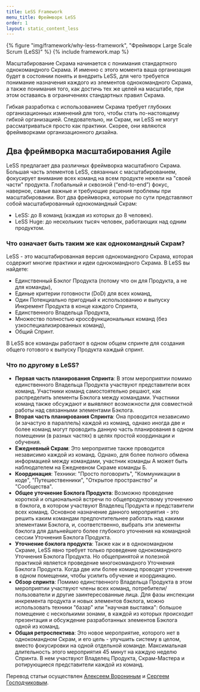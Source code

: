 ```yaml
---
title: LeSS Framework
menu_title: Фреймворк LeSS
order: 1
layout: static_content_less
---
```


<div>
  {% figure "img/framework/why-less-framework", "Фреймворк Large Scale Scrum (LeSS)" %}
  {% include framework.map %}
</div>

Масштабирование Скрама начинается с понимания стандартного однокомандного Скрама. И именно с этого момента ваша организация будет в состоянии понять и внедрить LeSS, для чего требуется понимание назначения каждого из элементов однокомандного Скрама, а также понимания того, как достичь тех же целей на масштабе, при этом оставаясь в ограничениях стандартных правил Скрама.

Гибкая разработка с использованием Скрама требует глубоких организационных изменений для того, чтобы стать по-настоящему гибкой организацией. Следовательно, ни Скрам, ни LeSS не могут рассматриваться просто как практики.  Скорее, они являются фреймворками организационного дизайна.


## Два фреймворка масштабирования Agile

LeSS предлагает два различных фреймворка масштабного Скрама. Большая часть элементов LeSS, связанных с масштабированием, фокусирует внимание всех команд на всем продукте нежели на "своей части" продукта. Глобальный и сквозной (“end-to-end”) фокус, наверное, самые важные и требующие решения проблемы при масштабировании.  Вот два фреймворка, которые по сути представляют собой масштабированный однокомандный Скрам:

* LeSS: до 8 команд (каждая из которых до 8 человек).
* LeSS Huge: до нескольких тысяч человек, работающих над одним продуктом.

### Что означает быть таким же как однокомандный Скрам? 

LeSS - это масштабированная версия однокомандного Скрама, которая содержит многие практики и идеи однокомандного Скрама. В LeSS вы найдете:

* Единственный Бэклог Продукта (потому что он для Продукта, а не для команды),
* Единые критерии готовности (DoD) для всех команд,
* Один Потенциально пригодный к использованию и выпуску Инкремент Продукта в конце каждого Спринта,
* Единственного Владельца Продукта,
* Множество полностью кроссфункциональных команд (без узкоспециализированных команд),
* Общий Спринт.

В LeSS все команды работают в одном общем спринте для создания общего готового к выпуску Продукта каждый спринт.

### Что по другому в LeSS?

* **Первая часть планирования Спринта**: В этом мероприятии помимо единственного Владельца Продукта участвуют представители всех команд. Участники команд самостоятельно решают, как распределить элементы Бэклога между командами. Участники команд также обсуждают и выявляют возможности для совместной работы над связанными  элементами Бэклога.
* **Вторая часть планирования Спринта**: Она проводится независимо (и зачастую в параллель) каждой из команд, однако иногда две и более команд могут проводить данную часть планирования в одном помещении (в разных частях) в целях простой координации и обучения. 
* **Ежедневный Скрам**: Это мероприятие также проводится независимо каждой из команд. Однако, для более полного обмена информацией между командами, участник команды А может быть наблюдателем на Ежедневном Скраме команды Б.
* **Координация**: Техники: "Просто поговорить", "Коммуникации в коде", "Путешественники", "Открытое пространство" и "Сообщества".
* **Общее уточнение Бэклога Продукта**: Возможно проведение короткой и опциональной встречи по общепродуктовому уточнению в бэклога, в котором участвуют Владелец Продукта и представители всех команд. Основное назначение данного мероприятия - это решить каким командам предпочтительнее работать над какими элементами Бэклога, и, соответственно, выбрать эти элементы бэклога для дальнейшего более глубокого уточнения на командной сессии Уточнения Бэклога Продукта.
* **Уточнение бэклога продукта**: Также как и в однокомандном Скраме, LeSS явно требует только проведение однокомандного Уточнения Бэклога Продукта. Но общепринятой и полезной практикой является проведение многокомандного Уточнения Бэклога Продукта. Когда две или более команд проводят уточнение в одном помещении, чтобы усилить обучение и координацию. 
* **Обзор спринта**: Помимо единственного Владельца Продукта в этом мероприятии участвуют члены всех команд, потребители/пользователи и другие заинтересованные лица. Для фазы инспекции инкремента продукта и новых элементов бэклога, можно использовать техники "базар" или "научная выставка": большое помещение с несколькими зонами, в каждой из которых происходит презентация и обсуждение разработанных элементов Бэклога одной из команд.
* **Общая ретроспектива**: Это новое мероприятие, которого нет в однокомандном Скрам, и его цель - улучшить систему в целом, вместо фокусировки на одной отдельной команде. Максимальная длительность этого мероприятия 45 минут на каждую неделю Спринта. В нем участвуют Владелец Продукта, Скрам-Мастера и ротирующиеся представители каждой из команд.

Перевод статьи осуществлен [Алексеем Ворониным](https://facebook.com/agileinjection) и [Сергеем Господчиковым](https://less.works/ru/profiles/sergey-gospodchikov).
